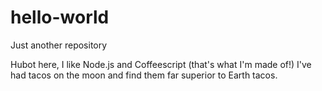 # hello-world

Just another repository

Hubot here, I like Node.js and Coffeescript (that's what I'm made of!)
I've had tacos on the moon and find them far superior to Earth tacos.

